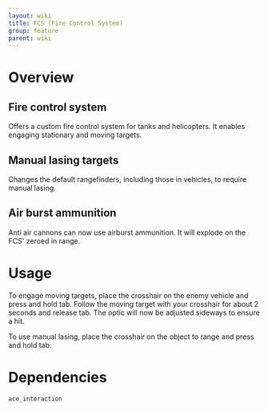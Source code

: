```yaml
---
layout: wiki
title: FCS (Fire Control System)
group: feature
parent: wiki
---
```

# Overview
## Fire control system
Offers a custom fire control system for tanks and helicopters. It enables engaging stationary and moving targets. 
## Manual lasing targets
Changes the default rangefinders, including those in vehicles, to require manual lasing.
## Air burst ammunition
Anti air cannons can now use airburst ammunition. It will explode on the FCS' zeroed in range.

# Usage
To engage moving targets, place the crosshair on the enemy vehicle and press and hold tab. Follow the moving target with your crosshair for about 2 seconds and release tab. The optic will now be adjusted sideways to ensure a hit.

To use manual lasing, place the crosshair on the object to range and press and hold tab.

# Dependencies
`ace_interaction`

